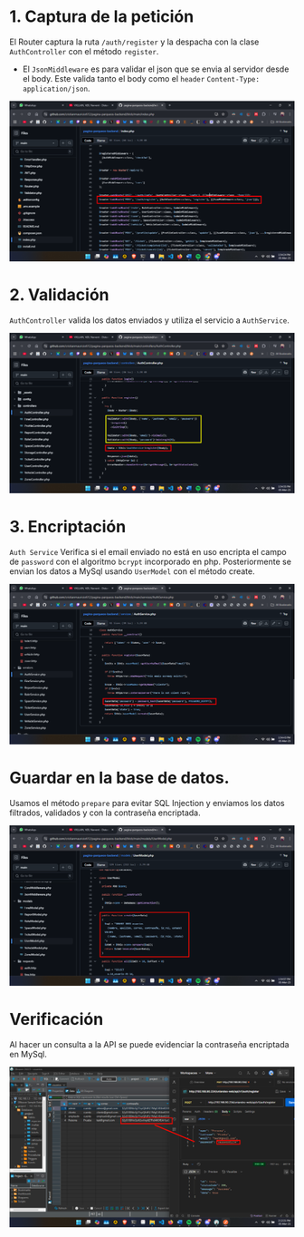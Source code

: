 # 1. Captura de la petición

El Router captura la ruta `/auth/register` y la despacha con la clase `AuthController` con el método `register`.

- El `JsonMiddleware` es para validar el json que se envia al servidor desde el body. Este valida tanto el body como el `header` `Content-Type: application/json`.

![](./explain_password_01.png)

# 2. Validación

`AuthController` valida los datos enviados y utiliza el servicio a `AuthService`.

![](./explain_password_02.png)

# 3. Encriptación

`Auth Service` Verifica si el email enviado no está en uso encripta el campo de `password` con el algoritmo `bcrypt` incorporado en php. Posteriormente se envian los datos a MySql usando `UserModel` con el método create.

![](./explain_password_03.png)

# Guardar en la base de datos.

Usamos el método `prepare` para evitar SQL Injection y enviamos los datos filtrados, validados y con la contraseña encriptada.

![](./explain_password_04.png)

# Verificación

Al hacer un consulta a la API se puede evidenciar la contraseña encriptada en MySql.

![](./explain_password_05.png)
